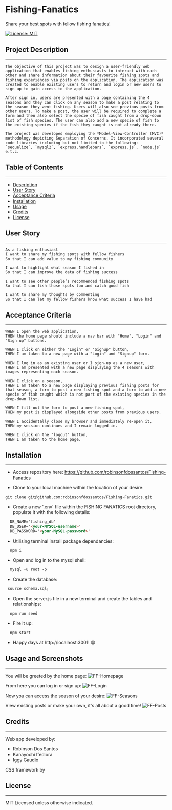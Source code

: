 # Fishing-Fanatics
Share your best spots with fellow fishing fanatics!

[![License: MIT](https://img.shields.io/badge/License-MIT-E365FF.svg)](https://opensource.org/licenses/MIT)

## Project Description
---
```
The objective of this project was to design a user-friendly web application that enables fishing enthusiasts to interact with each other and share information about their favourite fishing spots and fishing experiences via posts on the application. The application was created to enable existing users to return and login or new users to sign up to gain access to the application. 

After sign in, users are presented with a page containing the 4 seasons and they can click on any season to make a post relating to the season they went fishing. Users will also see previous posts from other users. To make a post, the user will be required to complete a form and then also select the specie of fish caught from a drop-down list of fish species. The user can also add a new specie of fish to the existing species if the fish they caught is not already there.

The project was developed employing the *Model-View-Controller (MVC)* methodology depicting Separation of Concerns. It incorporated several code libraries including but not limited to the following: `sequelize`, `mysql2`, `express.handlebars`, `express.js`, `node.js` e.t.c.
```

## Table of Contents
---

- [Description](#description)
- [User Story](#user-story)
- [Acceptance Criteria](#acceptance-criteria)
- [Installation](#installation)
- [Usage](#usage)
- [Credits](#credits)
- [License](#license)

## User Story
---
```
As a fishing enthusiast
I want to share my fishing spots with fellow fishers
So that I can add value to my fishing community

I want to highlight what season I fished in
So that I can improve the data of fishing success

I want to see other people’s recommended fishing spots
So that I can fish those spots too and catch good fish

I want to share my thoughts by commenting
So that I can let my fellow fishers know what success I have had
```
## Acceptance Criteria
---
```
WHEN I open the web application,
THEN the home page should include a nav bar with "Home", "Login" and "Sign up" buttons.

WHEN I click on either the "Login" or "Signup" button, 
THEN I am taken to a new page with a "Login" and "Signup" form.

WHEN I log in as an existing user or I sign-up as a new user, 
THEN I am presented with a new page displaying the 4 seasons with images representing each season.

WHEN I click on a season,
THEN I am taken to a new page displaying previous fishing posts for that season, a form to post a new fishing spot and a form to add a new specie of fish caught which is not part of the existing species in the drop-down list.

WHEN I fill-out the form to post a new fishing spot,
THEN my post is displayed alongside other posts from previous users.

WHEN I accidentally close my browser and immediately re-open it,
THEN my session continues and I remain logged in.

WHEN I click on the "logout" button,
THEN I am taken to the home page.
```

## Installation
---

+ Access repository here:
https://github.com/robinsonfdossantos/Fishing-Fanatics

+ Clone to your local machine within the location of your desire:

```md
git clone git@github.com:robinsonfdossantos/Fishing-Fanatics.git
```

+ Create a new '.env' file within the FISHING FANATICS root directory, populate it with the following details:
```md
  DB_NAME='fishing_db'
  DB_USER='<your-MYSQL-username>'
  DB_PASSWORD='<your-MySQL-password>'
 ```
 
+ Utilising terminal install package dependancies:
```md
  npm i 
  ```

+ Open and log in to the mysql shell:
```md
  mysql -u root -p
  ```

+ Create the database:
 ```md
  source schema.sql;
  ```

+ Open the server.js file in a new terminal and create the tables and relationships:
```md
  npm run seed
  ```

+ Fire it up:
```md
  npm start
  ```

+ Happy days at http://localhost:3001! 😁

## Usage and Screenshots
---
You will be greeted by the home page:
![FF-Homepage](/public/images/readmeref/FFHomepage.png)

From here you can log in or sign up:
![FF-Login](/public/images/readmeref/FFLogin.png)

Now you can access the season of your desire:
![FF-Seasons](/public/images/readmeref/FFSeasons.png)

View existing posts or make your own, it's all about a good time!
![FF-Posts](/public/images/readmeref/FFPosts.png)


## Credits
---
Web app developed by:
- Robinson Dos Santos
- Kanayochi Ifediora
- Iggy Gaudio


CSS framework by

## License
---
MIT Licensed unless otherwise indicated.


